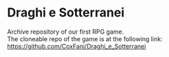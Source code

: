 # Draghi e Sotterranei
Archive repository of our first RPG game.\
The cloneable repo of the game is at the following link:\
https://github.com/CoxFani/Draghi_e_Sotterranei
